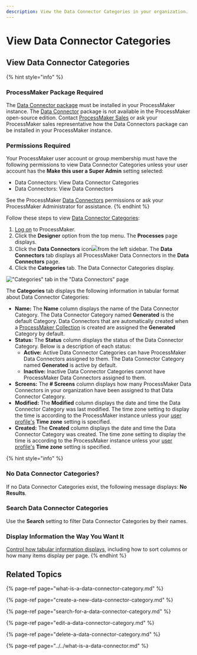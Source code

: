 ```yaml
---
description: View the Data Connector Categories in your organization.
---
```


# View Data Connector Categories

## View Data Connector Categories

{% hint style="info" %}
### ProcessMaker Package Required

The [Data Connector package](../../../../package-development-distribution/package-a-connector/data-connector-package.md) must be installed in your ProcessMaker instance. The [Data Connector](../../what-is-a-data-connector.md) package is not available in the ProcessMaker open-source edition. Contact [ProcessMaker Sales](https://www.processmaker.com/contact/) or ask your ProcessMaker sales representative how the Data Connectors package can be installed in your ProcessMaker instance.

### Permissions Required

Your ProcessMaker user account or group membership must have the following permissions to view Data Connector Categories unless your user account has the **Make this user a Super Admin** setting selected:

* Data Connectors: View Data Connector Categories
* Data Connectors: View Data Connectors

See the ProcessMaker [Data Connectors](../../../../processmaker-administration/permission-descriptions-for-users-and-groups.md#data-connectors) permissions or ask your ProcessMaker Administrator for assistance.
{% endhint %}

Follow these steps to view [Data Connector Categories](what-is-a-data-connector-category.md):

1. [Log on](../../../../using-processmaker/log-in.md#log-in) to ProcessMaker.
2. Click the **Designer** option from the top menu. The **Processes** page displays.
3. Click the **Data Connectors** icon![](../../../../.gitbook/assets/data-connectors-icon-package.png)from the left sidebar. The **Data Connectors** tab displays all ProcessMaker Data Connectors in the **Data Connectors** page.
4. Click the **Categories** tab. The Data Connector Categories display.

![&quot;Categories&quot; tab in the &quot;Data Connectors&quot; page](../../../../.gitbook/assets/data-connector-categories-package.png)

The **Categories** tab displays the following information in tabular format about Data Connector Categories:

* **Name:** The **Name** column displays the name of the Data Connector Category. The Data Connector Category named **Generated** is the default Category. Data Connectors that are automatically created when a [ProcessMaker Collection](../../../../processmaker-administration/processmaker-collections/what-is-a-collection.md) is created are assigned the **Generated** Category by default.
* **Status:** The **Status** column displays the status of the Data Connector Category. Below is a description of each status:
  * **Active:** Active Data Connector Categories can have ProcessMaker Data Connectors assigned to them. The Data Connector Category named **Generated** is active by default.
  * **Inactive:** Inactive Data Connector Categories cannot have ProcessMaker Data Connectors assigned to them.
* **Screens:** The **\# Screens** column displays how many ProcessMaker Data Connectors in your organization have been assigned to that Data Connector Category.
* **Modified:** The **Modified** column displays the date and time the Data Connector Category was last modified. The time zone setting to display the time is according to the ProcessMaker instance unless your [user profile's](../../../../using-processmaker/profile-settings.md#change-your-profile-settings) **Time zone** setting is specified.
* **Created:** The **Created** column displays the date and time the Data Connector Category was created. The time zone setting to display the time is according to the ProcessMaker instance unless your [user profile's](../../../../using-processmaker/profile-settings.md#change-your-profile-settings) **Time zone** setting is specified.

{% hint style="info" %}
### No Data Connector Categories? <a id="no-processes"></a>

If no Data Connector Categories exist, the following message displays: **No Results**.

### Search Data Connector Categories

Use the **Search** setting to filter Data Connector Categories by their names.

### Display Information the Way You Want It <a id="display-information-the-way-you-want-it"></a>

​[Control how tabular information displays](https://processmaker.gitbook.io/processmaker-4-community/-LPblkrcFWowWJ6HZdhC/~/drafts/-LWD5skTaOptuIWIWk76/primary/using-processmaker/control-how-requests-display-in-a-tab), including how to sort columns or how many items display per page.
{% endhint %}

## Related Topics

{% page-ref page="what-is-a-data-connector-category.md" %}

{% page-ref page="create-a-new-data-connector-category.md" %}

{% page-ref page="search-for-a-data-connector-category.md" %}

{% page-ref page="edit-a-data-connector-category.md" %}

{% page-ref page="delete-a-data-connector-category.md" %}

{% page-ref page="../../what-is-a-data-connector.md" %}

